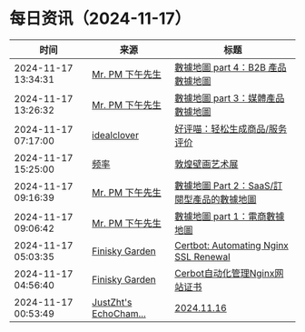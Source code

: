 ﻿# 每日资讯（2024-11-17）

|时间|来源|标题|
|---|---|---|
|2024-11-17 13:34:31|[Mr. PM 下午先生](http://mrpm.cc/?feed=rss2)|[數據地圖 part 4：B2B 產品數據地圖](https://mrpm.cc/?p=1716)|
|2024-11-17 13:26:32|[Mr. PM 下午先生](http://mrpm.cc/?feed=rss2)|[數據地圖 part 3：媒體產品數據地圖](https://mrpm.cc/?p=1714)|
|2024-11-17 07:17:00|[idealclover](https://idealclover.top/feed)|[好评喵：轻松生成商品/服务评价](https://idealclover.top/archives/641/)|
|2024-11-17 15:25:00|[频率](https://pinlyu.com/atom.xml)|[敦煌壁画艺术展](https://pinlyu.com/posts/89/)|
|2024-11-17 09:16:39|[Mr. PM 下午先生](http://feeds.feedburner.com/pmmustknow)|[數據地圖 Part 2：SaaS/訂閱型產品的數據地圖](https://mrpm.cc/?p=1710)|
|2024-11-17 09:06:42|[Mr. PM 下午先生](http://feeds.feedburner.com/pmmustknow)|[數據地圖 part 1：電商數據地圖](https://mrpm.cc/?p=1708)|
|2024-11-17 05:03:35|[Finisky Garden](https://finisky.github.io/atom.xml)|[Certbot: Automating Nginx SSL Renewal](https://finisky.github.io/en/certbot-automating-nginx-ssl-renewal/)|
|2024-11-17 04:56:40|[Finisky Garden](https://finisky.github.io/atom.xml)|[Cerbot自动化管理Nginx网站证书](https://finisky.github.io/certbot-automating-nginx-ssl-renewal/)|
|2024-11-17 00:53:49|[JustZht's EchoCham...](https://www.justzht.com/rss/)|[2024.11.16](https://www.justzht.com/2024-11-16/)|
